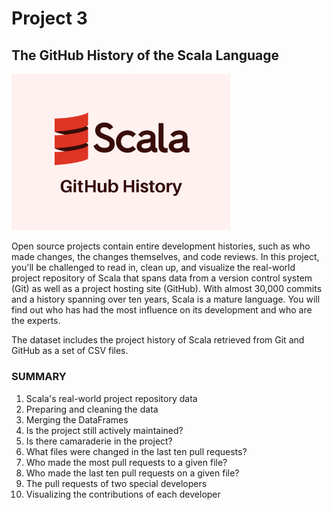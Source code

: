 # Project 3
## The GitHub History of the Scala Language

<img src="https://github.com/raquelcolares/data-science-with-python_Datacamp/blob/main/Project_3%20The%20GitHub%20History%20of%20the%20Scala%20Language/scala%20image.png" width="350">



Open source projects contain entire development histories, such as who made changes, the changes themselves, and code reviews. In this project, you'll be challenged to read in, clean up, and visualize the real-world project repository of Scala that spans data from a version control system (Git) as well as a project hosting site (GitHub). With almost 30,000 commits and a history spanning over ten years, Scala is a mature language. You will find out who has had the most influence on its development and who are the experts.

The dataset includes the project history of Scala retrieved from Git and GitHub as a set of CSV files.


### SUMMARY

1. Scala's real-world project repository data
2. Preparing and cleaning the data
3. Merging the DataFrames
4. Is the project still actively maintained?
5. Is there camaraderie in the project?
6. What files were changed in the last ten pull requests?
7. Who made the most pull requests to a given file?
8. Who made the last ten pull requests on a given file?
9. The pull requests of two special developers
10. Visualizing the contributions of each developer

